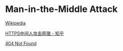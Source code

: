 # Man-in-the-Middle Attack
[Wikipedia](https://en.wikipedia.org/wiki/Man-in-the-middle_attack)

[HTTPS中间人攻击原理 - 知乎](https://zhuanlan.zhihu.com/p/412540663)

[404 Not Found](https://blog.fundebug.com/2019/09/17/mitm-for-https/)